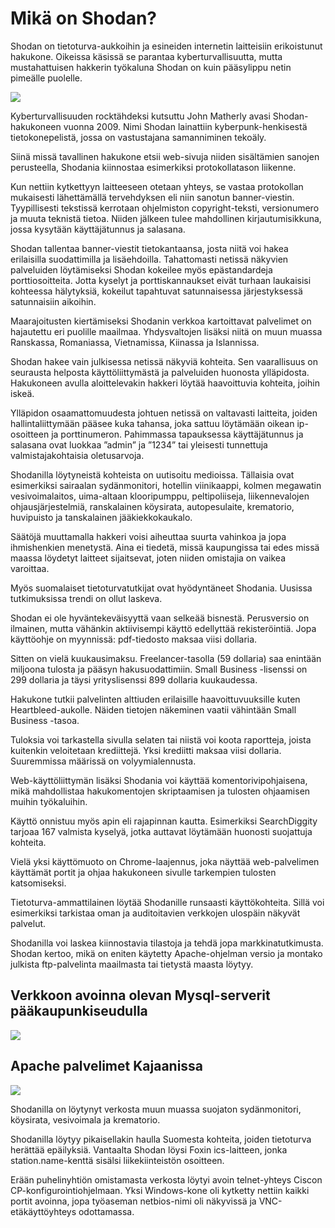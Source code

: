 Mikä on Shodan? 
===

Shodan on tietoturva-aukkoihin ja esineiden internetin laitteisiin erikoistunut hakukone. Oikeissa käsissä se parantaa kyberturvallisuutta, mutta mustahattuisen hakkerin työkaluna Shodan on kuin pääsylippu netin pimeälle puolelle.

![](https://gitlab.dclabra.fi/wiki/uploads/upload_3e088eb643c64c9ef9bd280db2751dd8.png)

Kyberturvallisuuden rocktähdeksi kutsuttu John Matherly avasi Shodan-hakukoneen vuonna 2009. Nimi Shodan lainattiin kyberpunk-henkisestä tietokonepelistä, jossa on vastustajana samanniminen tekoäly.

Siinä missä tavallinen hakukone etsii web-sivuja niiden sisältämien sanojen perusteella, Shodania kiinnostaa esimerkiksi protokollatason liikenne.

Kun nettiin kytkettyyn laitteeseen otetaan yhteys, se vastaa protokollan mukaisesti lähettämällä tervehdyksen eli niin sanotun banner-viestin. Tyypillisesti tekstissä kerrotaan ohjelmiston copyright-teksti, versionumero ja muuta teknistä tietoa. Niiden jälkeen tulee mahdollinen kirjautumisikkuna, jossa kysytään käyttäjätunnus ja salasana.

Shodan tallentaa banner-viestit tietokantaansa, josta niitä voi hakea erilaisilla suodattimilla ja lisäehdoilla. Tahattomasti netissä näkyvien palveluiden löytämiseksi Shodan kokeilee myös epästandardeja porttiosoitteita. Jotta kyselyt ja porttiskannaukset eivät turhaan laukaisisi kohteessa hälytyksiä, kokeilut tapahtuvat satunnaisessa järjestyksessä satunnaisiin aikoihin.

Maarajoitusten kiertämiseksi Shodanin verkkoa kartoittavat palvelimet on hajautettu eri puolille maailmaa. Yhdysvaltojen lisäksi niitä on muun muassa Ranskassa, Romaniassa, Vietnamissa, Kiinassa ja Islannissa.

Shodan hakee vain julkisessa netissä näkyviä kohteita. Sen vaarallisuus on seurausta helposta käyttöliittymästä ja palveluiden huonosta ylläpidosta. Hakukoneen avulla aloittelevakin hakkeri löytää haavoittuvia kohteita, joihin iskeä.

Ylläpidon osaamattomuudesta johtuen netissä on valtavasti laitteita, joiden hallintaliittymään pääsee kuka tahansa, joka sattuu löytämään oikean ip-osoitteen ja porttinumeron. Pahimmassa tapauksessa käyttäjätunnus ja salasana ovat luokkaa ”admin” ja ”1234” tai yleisesti tunnettuja valmistajakohtaisia oletusarvoja.

Shodanilla löytyneistä kohteista on uutisoitu medioissa. Tällaisia ovat esimerkiksi sairaalan sydänmonitori, hotellin viinikaappi, kolmen megawatin vesivoimalaitos, uima-altaan klooripumppu, peltipoliiseja, liikennevalojen ohjausjärjestelmiä, ranskalainen köysirata, autopesulaite, krematorio, huvipuisto ja tanskalainen jääkiekkokaukalo.

Säätöjä muuttamalla hakkeri voisi aiheuttaa suurta vahinkoa ja jopa ihmishenkien menetystä. Aina ei tiedetä, missä kaupungissa tai edes missä maassa löydetyt laitteet sijaitsevat, joten niiden omistajia on vaikea varoittaa.

Myös suomalaiset tietoturvatutkijat ovat hyödyntäneet Shodania.  Uusissa tutkimuksissa trendi on ollut laskeva.

Shodan ei ole hyväntekeväisyyttä vaan selkeää bisnestä. Perusversio on ilmainen, mutta vähänkin aktiivisempi käyttö edellyttää rekisteröintiä. Jopa käyttöohje on myynnissä: pdf-tiedosto maksaa viisi dollaria.

Sitten on vielä kuukausimaksu. Freelancer-tasolla (59 dollaria) saa enintään miljoona tulosta ja pääsyn hakusuodattimiin. Small Business -lisenssi on 299 dollaria ja täysi yrityslisenssi 899 dollaria kuukaudessa.

Hakukone tutkii palvelinten alttiuden erilaisille haavoittuvuuksille kuten Heartbleed-aukolle. Näiden tietojen näkeminen vaatii vähintään Small Business -tasoa.

Tuloksia voi tarkastella sivulla selaten tai niistä voi koota raportteja, joista kuitenkin veloitetaan krediittejä. Yksi krediitti maksaa viisi dollaria. Suuremmissa määrissä on volyymialennusta.

Web-käyttöliittymän lisäksi Shodania voi käyttää komentorivipohjaisena, mikä mahdollistaa hakukomentojen skriptaamisen ja tulosten ohjaamisen muihin työkaluihin.

Käyttö onnistuu myös apin eli rajapinnan kautta. Esimerkiksi SearchDiggity tarjoaa 167 valmista kyselyä, jotka auttavat löytämään huonosti suojattuja kohteita.

Vielä yksi käyttömuoto on Chrome-laajennus, joka näyttää web-palvelimen käyttämät portit ja ohjaa hakukoneen sivulle tarkempien tulosten katsomiseksi.

Tietoturva-ammattilainen löytää Shodanille runsaasti käyttökohteita. Sillä voi esimerkiksi tarkistaa oman ja auditoitavien verkkojen ulospäin näkyvät palvelut.

Shodanilla voi laskea kiinnostavia tilastoja ja tehdä jopa markkinatutkimusta. Shodan kertoo, mikä on eniten käytetty Apache-ohjelman versio ja montako julkista ftp-palvelinta maailmasta tai tietystä maasta löytyy.

## Verkkoon avoinna olevan Mysql-serverit pääkaupunkiseudulla
![](https://gitlab.dclabra.fi/wiki/uploads/upload_df0faa49e091ee213867d64c4530d010.png)

## Apache palvelimet Kajaanissa

![](https://gitlab.dclabra.fi/wiki/uploads/upload_926ed4d90ce5704e216eaffe886d0b17.png)

Shodanilla on löytynyt verkosta muun muassa suojaton sydänmonitori, köysirata, vesivoimala ja krematorio.

Shodanilla löytyy pikaisellakin haulla Suomesta kohteita, joiden tietoturva herättää epäilyksiä. Vantaalta Shodan löysi Foxin ics-laitteen, jonka station.name-kenttä sisälsi liikekiinteistön osoitteen.

Erään puhelinyhtiön omistamasta verkosta löytyi avoin telnet-yhteys Ciscon CP-konfigurointiohjelmaan. Yksi Windows-kone oli kytketty nettiin kaikki portit avoinna, jopa työaseman netbios-nimi oli näkyvissä ja VNC-etäkäyttöyhteys odottamassa.






